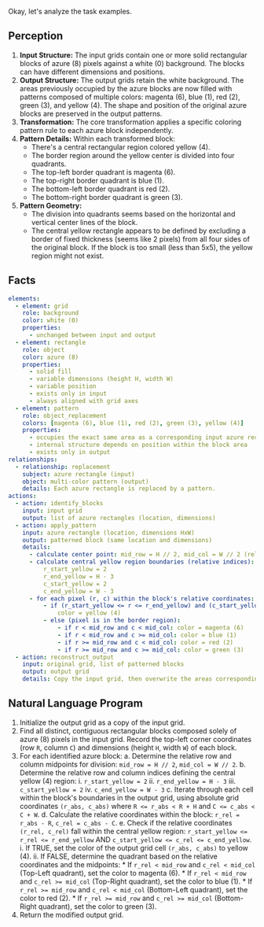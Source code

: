 Okay, let's analyze the task examples.

## Perception

1.  **Input Structure:** The input grids contain one or more solid rectangular blocks of azure (8) pixels against a white (0) background. The blocks can have different dimensions and positions.
2.  **Output Structure:** The output grids retain the white background. The areas previously occupied by the azure blocks are now filled with patterns composed of multiple colors: magenta (6), blue (1), red (2), green (3), and yellow (4). The shape and position of the original azure blocks are preserved in the output patterns.
3.  **Transformation:** The core transformation applies a specific coloring pattern rule to each azure block independently.
4.  **Pattern Details:** Within each transformed block:
    *   There's a central rectangular region colored yellow (4).
    *   The border region around the yellow center is divided into four quadrants.
    *   The top-left border quadrant is magenta (6).
    *   The top-right border quadrant is blue (1).
    *   The bottom-left border quadrant is red (2).
    *   The bottom-right border quadrant is green (3).
5.  **Pattern Geometry:**
    *   The division into quadrants seems based on the horizontal and vertical center lines of the block.
    *   The central yellow rectangle appears to be defined by excluding a border of fixed thickness (seems like 2 pixels) from all four sides of the original block. If the block is too small (less than 5x5), the yellow region might not exist.

## Facts


```yaml
elements:
  - element: grid
    role: background
    color: white (0)
    properties:
      - unchanged between input and output
  - element: rectangle
    role: object
    color: azure (8)
    properties:
      - solid fill
      - variable dimensions (height H, width W)
      - variable position
      - exists only in input
      - always aligned with grid axes
  - element: pattern
    role: object_replacement
    colors: [magenta (6), blue (1), red (2), green (3), yellow (4)]
    properties:
      - occupies the exact same area as a corresponding input azure rectangle
      - internal structure depends on position within the block area
      - exists only in output
relationships:
  - relationship: replacement
    subject: azure rectangle (input)
    object: multi-color pattern (output)
    details: Each azure rectangle is replaced by a pattern.
actions:
  - action: identify_blocks
    input: input grid
    output: list of azure rectangles (location, dimensions)
  - action: apply_pattern
    input: azure rectangle (location, dimensions HxW)
    output: patterned block (same location and dimensions)
    details:
      - calculate center point: mid_row = H // 2, mid_col = W // 2 (relative indices)
      - calculate central yellow region boundaries (relative indices):
          r_start_yellow = 2
          r_end_yellow = H - 3
          c_start_yellow = 2
          c_end_yellow = W - 3
      - for each pixel (r, c) within the block's relative coordinates:
          - if (r_start_yellow <= r <= r_end_yellow) and (c_start_yellow <= c <= c_end_yellow):
              color = yellow (4)
          - else (pixel is in the border region):
              - if r < mid_row and c < mid_col: color = magenta (6)
              - if r < mid_row and c >= mid_col: color = blue (1)
              - if r >= mid_row and c < mid_col: color = red (2)
              - if r >= mid_row and c >= mid_col: color = green (3)
  - action: reconstruct_output
    input: original grid, list of patterned blocks
    output: output grid
    details: Copy the input grid, then overwrite the areas corresponding to the original azure blocks with their respective generated patterns.

```


## Natural Language Program

1.  Initialize the output grid as a copy of the input grid.
2.  Find all distinct, contiguous rectangular blocks composed solely of azure (8) pixels in the input grid. Record the top-left corner coordinates (row `R`, column `C`) and dimensions (height `H`, width `W`) of each block.
3.  For each identified azure block:
    a.  Determine the relative row and column midpoints for division: `mid_row = H // 2`, `mid_col = W // 2`.
    b.  Determine the relative row and column indices defining the central yellow (4) region:
        i.  `r_start_yellow = 2`
        ii. `r_end_yellow = H - 3`
        iii. `c_start_yellow = 2`
        iv. `c_end_yellow = W - 3`
    c.  Iterate through each cell within the block's boundaries in the output grid, using absolute grid coordinates `(r_abs, c_abs)` where `R <= r_abs < R + H` and `C <= c_abs < C + W`.
    d.  Calculate the relative coordinates within the block: `r_rel = r_abs - R`, `c_rel = c_abs - C`.
    e.  Check if the relative coordinates `(r_rel, c_rel)` fall within the central yellow region: `r_start_yellow <= r_rel <= r_end_yellow` AND `c_start_yellow <= c_rel <= c_end_yellow`.
        i.  If TRUE, set the color of the output grid cell `(r_abs, c_abs)` to yellow (4).
        ii. If FALSE, determine the quadrant based on the relative coordinates and the midpoints:
            *   If `r_rel < mid_row` and `c_rel < mid_col` (Top-Left quadrant), set the color to magenta (6).
            *   If `r_rel < mid_row` and `c_rel >= mid_col` (Top-Right quadrant), set the color to blue (1).
            *   If `r_rel >= mid_row` and `c_rel < mid_col` (Bottom-Left quadrant), set the color to red (2).
            *   If `r_rel >= mid_row` and `c_rel >= mid_col` (Bottom-Right quadrant), set the color to green (3).
4.  Return the modified output grid.